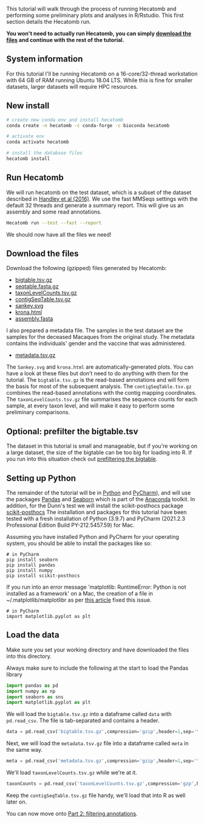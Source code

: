 This tutorial will walk through the process of running Hecatomb and performing some preliminary plots and analyses in R/Rstudio.
This first section details the Hecatomb run.

**You won't need to actually run Hecatomb, you can simply [download the files](tutorialPt1.md#download-the-files) and continue with the rest of the tutorial.**

## System information

For this tutorial I'll be running Hecatomb on a 16-core/32-thread workstation with 64 GB of RAM running Ubuntu 18.04 LTS.
While this is fine for smaller datasets, larger datasets will require HPC resources.

## New install

```bash
# create new conda env and install hecatomb
conda create -n hecatomb -c conda-forge -c bioconda hecatomb

# activate env
conda activate hecatomb

# install the database files
hecatomb install
```

## Run Hecatomb

We will run hecatomb on the test dataset, which is a subset of the dataset described in [Handley et al (2016)](https://doi.org/10.1016/j.chom.2016.02.010).
We use the fast MMSeqs settings with the default 32 threads and generate a summary report. 
This will give us an assembly and some read annotations.

```bash
Hecatomb run --test --fast --report
```

We should now have all the files we need!

## Download the files

Download the following (gzipped) files generated by Hecatomb:

- [bigtable.tsv.gz](https://cloudstor.aarnet.edu.au/plus/s/549SmspixHnryiK/download)
- [seqtable.fasta.gz](https://cloudstor.aarnet.edu.au/plus/s/pZ0GXoTYgPf9aF4/download)
- [taxonLevelCounts.tsv.gz](https://cloudstor.aarnet.edu.au/plus/s/wGfkmgmsZhGkUaf/download)
- [contigSeqTable.tsv.gz](https://cloudstor.aarnet.edu.au/plus/s/flovOcyWIc94RPx/download)
- [sankey.svg](https://cloudstor.aarnet.edu.au/plus/s/gwfa9xcA9m0aRmg/download)
- [krona.html](https://cloudstor.aarnet.edu.au/plus/s/hFo1Rnx8h3rTXSu/download)
- [assembly.fasta](https://cloudstor.aarnet.edu.au/plus/s/bmTo2jzwB65eRsr/download)

I also prepared a metadata file. 
The samples in the test dataset are the samples for the deceased Macaques from the original study.
The metadata contains the individuals' gender and the vaccine that was administered.

- [metadata.tsv.gz](https://cloudstor.aarnet.edu.au/plus/s/65xBlEe4TNxvOCp/download)

The `Sankey.svg` and `krona.html` are automatically-generated plots.
You can have a look at these files but don't need to do anything with them for the tutorial.
The `bigtable.tsv.gz` is the read-based annotations and will form the basis for most of the subsequent analysis.
The `contigSeqTable.tsv.gz` combines the read-based annotations with the contig mapping coordinates.
The `taxonLevelCounts.tsv.gz` file summarises the sequence counts for each sample, at every taxon level, 
and will make it easy to perform some preliminary comparisons.

## Optional: prefilter the bigtable.tsv

The dataset in this tutorial is small and manageable, but if you're working on a large dataset, 
the size of the bigtable can be too big for loading into R. 
If you run into this situation check out [prefiltering the bigtable](advanced.md#prefilter-the-bigtable).

## Setting up Python

The remainder of the tutorial will be in [Python](https://www.python.org/) and [PyCharm](https://www.jetbrains.com/pycharm/)), 
and will use the packages [Pandas](https://pandas.pydata.org/) and [Seaborn](https://seaborn.pydata.org/) which is part of the [Anaconda](https://www.anaconda.com/) toolkit.
In addition, for the Dunn's test we will install the scikit-posthocs package [scikit-posthocs](https://scikit-posthocs.readthedocs.io/)
The installation and packages for this tutorial have been tested with a fresh installation of Python (3.9.7) and PyCharm (2021.2.3 Professional Edition Build PY-212.5457.59) for Mac.

Assuming you have installed Python and PyCharm for your operating system, you should be able to install the packages like so:

```
# in PyCharm
pip install seaborn
pip install pandas
pip install numpy
pip install scikit-posthocs
```

If you run into an error message 'matplotlib: RuntimeError: Python is not installed as a framework' on a Mac, the creation of a file in ~/.matplotlib/matplotlibr as per [this article](https://stackoverflow.com/questions/34977388/matplotlib-runtimeerror-python-is-not-installed-as-a-framework) fixed this issue.
```
# in PyCharm
import matplotlib.pyplot as plt
```

## Load the data

Make sure you set your working directory and have downloaded the files into this directory.

Always make sure to include the following at the start to load the Pandas library

```python
import pandas as pd
import numpy as np
import seaborn as sns
import matplotlib.pyplot as plt
```

We will load the `bigtable.tsv.gz` into a dataframe called `data` with `pd.read_csv`.
The file is tab-separated and contains a header.

```python
data = pd.read_csv('bigtable.tsv.gz',compression='gzip',header=1,sep='\t')
```

Next, we will load the `metadata.tsv.gz` file into a dataframe called `meta` in the same way.

```python
meta = pd.read_csv('metadata.tsv.gz',compression='gzip',header=1,sep='\t')
```

We'll load `taxonLevelCounts.tsv.gz` while we're at it.

```python
taxonCounts = pd.read_csv('taxonLevelCounts.tsv.gz',compression='gzp',header=1,sep='\t')
```

Keep the `contigSeqTable.tsv.gz` file handy, we'll load that into R as well later on.

You can now move onto [Part 2: filtering annotations](pythonTutorialPt2.md).
